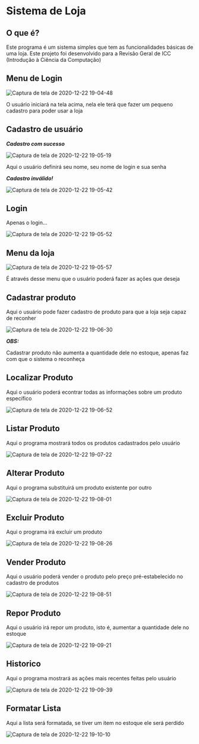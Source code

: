 # Sistema de Loja
 ## O que é?
 Este programa é um sistema simples que tem as funcionalidades básicas de uma loja. Este projeto foi desenvolvido para a Revisão Geral de ICC (Introdução à Ciência da Computação)

## Menu de Login

![Captura de tela de 2020-12-22 19-04-48](https://user-images.githubusercontent.com/65574850/102938394-029e3e00-448b-11eb-9e7c-d8357ff58d09.png)

O usuário iniciará na tela acima, nela ele terá que fazer um pequeno cadastro para poder usar a loja

## Cadastro de usuário

***Cadastro com sucesso***

![Captura de tela de 2020-12-22 19-05-19](https://user-images.githubusercontent.com/65574850/102938412-0af67900-448b-11eb-867f-85c1d1fb7a4b.png)

Aqui o usuário definirá seu nome, seu nome de login e sua senha

***Cadastro inválido!***

![Captura de tela de 2020-12-22 19-05-42](https://user-images.githubusercontent.com/65574850/102938439-18136800-448b-11eb-977f-a571eca9e434.png)

## Login

Apenas o login...

![Captura de tela de 2020-12-22 19-05-52](https://user-images.githubusercontent.com/65574850/102938461-23669380-448b-11eb-92f4-da93c2cbae89.png)


## Menu da loja

![Captura de tela de 2020-12-22 19-05-57](https://user-images.githubusercontent.com/65574850/102938484-2a8da180-448b-11eb-92cc-02957cc4a74a.png)

É através desse menu que o usuário poderá fazer as ações que deseja

## Cadastrar produto

Aqui o usuário pode fazer cadastro de produto para que a loja seja capaz de reconher

![Captura de tela de 2020-12-22 19-06-30](https://user-images.githubusercontent.com/65574850/102938493-31b4af80-448b-11eb-89de-67c8165e532a.png)

***OBS:***

Cadastrar produto não aumenta a quantidade dele no estoque, apenas faz com que o sistema o reconheça

## Localizar Produto

Aqui o usuário poderá econtrar todas as informações sobre um produto específico

![Captura de tela de 2020-12-22 19-06-52](https://user-images.githubusercontent.com/65574850/102938504-38432700-448b-11eb-883f-f8425cab386c.png)

## Listar Produto

Aqui o programa mostrará todos os produtos cadastrados pelo usuário

![Captura de tela de 2020-12-22 19-07-22](https://user-images.githubusercontent.com/65574850/102938532-3e390800-448b-11eb-8974-038817cfd2f1.png)

## Alterar Produto

Aqui o programa substituirá um produto existente por outro

![Captura de tela de 2020-12-22 19-08-01](https://user-images.githubusercontent.com/65574850/102938553-442ee900-448b-11eb-858d-72019e04d1e4.png)

## Excluir Produto
Aqui o programa irá excluir um produto

![Captura de tela de 2020-12-22 19-08-26](https://user-images.githubusercontent.com/65574850/102938569-4abd6080-448b-11eb-8898-3ae9dffd9438.png)

## Vender Produto

Aqui o usuário poderá vender o produto pelo preço pré-estabelecido no cadastro de produtos

![Captura de tela de 2020-12-22 19-08-51](https://user-images.githubusercontent.com/65574850/102938577-501aab00-448b-11eb-8b38-e7382c488e4c.png)

## Repor Produto

Aqui o usuário irá repor um produto, isto é, aumentar a quantidade dele no estoque

![Captura de tela de 2020-12-22 19-09-21](https://user-images.githubusercontent.com/65574850/102938590-5a3ca980-448b-11eb-8aca-64d2e1e54ba7.png)

## Historico

Aqui o programa mostrará as ações mais recentes feitas pelo usuário

![Captura de tela de 2020-12-22 19-09-39](https://user-images.githubusercontent.com/65574850/102938603-60328a80-448b-11eb-8fda-3ab96954af70.png)

## Formatar Lista

Aqui a lista será formatada, se tiver um item no estoque ele será perdido

![Captura de tela de 2020-12-22 19-10-10](https://user-images.githubusercontent.com/65574850/102938609-66286b80-448b-11eb-9edc-602476c6e1f1.png)
